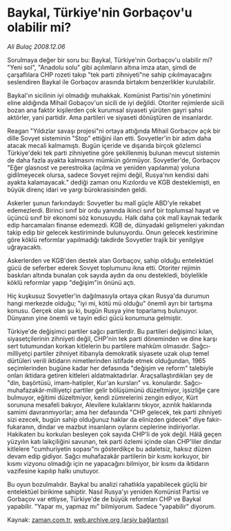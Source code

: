 # Baykal, Türkiye'nin Gorbaçov'u olabilir mi?

*Ali Bulaç 2008.12.06*

<tr><td class="metin" colspan="2" style="padding-top: 20px; padding-left: 5px; padding-right: 10px;">Sorulmaya değer bir soru bu: Baykal, Türkiye'nin Gorbaçov'u olabilir mi? "Yeni sol", "Anadolu solu" gibi açılımların altına imza atan, şimdi de çarşaflılara CHP rozeti takıp "tek parti zihniyeti"ne sahip çıkılmayacağını seslendiren Baykal ile Gorbaçov arasında birtakım benzerlikler kurulabilir.</td></tr><tr><td class="metin" colspan="2" style="padding-top: 20px; padding-left: 5px; padding-right: 10px;"><p> Baykal'ın sicilinin iyi olmadığı muhakkak. Komünist Partisi'nin yönetimini eline aldığında Mihail Gobaçov'un sicili de iyi değildi. Otoriter rejimlerde sicili bozan ana faktör kişilerden çok kurumsal siyaseti yürüten gayri şahsi aktörler, yani partidir. Ama partileri ve siyaseti dönüştüren de insanlardır.
<p>Reagan "Yıldızlar savaşı projesi"ni ortaya attığında Mihail Gorbaçov açık bir dille Sovyet sisteminin "Stop" ettiğini ilan etti. Sovyetler'in bir adım daha atacak mecali kalmamıştı. Bugün içeride ve dışarıda birçok gözlemci Türkiye'deki tek parti zihniyetine göre şekillenmiş bulunan mevcut sistemin de daha fazla ayakta kalmasını mümkün görmüyor. Sovyetler'de, Gorbaçov "Eğer glasnost ve perestroika (açılma ve yeniden yapılanma) yoluna gidilmeyecek olursa, sadece Sovyet rejimi değil, Rusya'nın kendisi dahi ayakta kalamayacak." dediği zaman onu Kızılordu ve KGB desteklemişti, en büyük direnç idari ve yargı bürokrasisinden geldi. 
<p>Askerler şunun farkındaydı: Sovyetler bu malî güçle ABD'yle rekabet edemezlerdi. Birinci sınıf bir ordu yanında ikinci sınıf bir toplumsal hayat ve üçüncü sınıf bir ekonomi söz konusuydu. Halk daha çok malî kaynak tedarik edip harcamaları finanse edemezdi. KGB de, dünyadaki gelişmeleri yakından takip edip bir gelecek kestiriminde bulunuyordu. Onun gelecek kestirimine göre köklü reformlar yapılmadığı takdirde Sovyetler trajik bir yenilgiye uğrayacaktı.
<p>Askerlerden ve KGB'den destek alan Gorbaçov, sahip olduğu entelektüel gücü de seferber ederek Sovyet toplumunu ikna etti. Otoriter rejimin baskıları altında bunalan çok sayıda aydın da onu destekledi, böylelikle köklü reformlar yapıp "değişim"in önünü açtı.
<p>Hiç kuşkusuz Sovyetler'in dağılmasıyla ortaya çıkan Rusya'da durumun hangi merkezde olduğu; "iyi mi, kötü mü olduğu" önemli ayrı bir tartışma konusu. Gerçek olan şu ki, bugün Rusya yine toparlamış bulunuyor. Dünyanın yine önemli ve tayin edici gücü konumuna gelmiştir.
<p>Türkiye'de değişimci partiler sağcı partilerdir. Bu partileri değişimci kılan, siyasetçilerinin zihniyeti değil, CHP'nin tek parti döneminden ve dine karşı sert tutumundan korkan kitlelerin bu partilere mahkûm olmasıdır. Sağcı-milliyetçi partiler zihniyet itibarıyla demokratik siyasete uzak olup temel dürtüleri verili iktidarın nimetlerinden istifade etmek olduğundan, 1965 seçimlerinden bugüne kadar her defasında "değişim ve reform" talebiyle onları iktidara getiren kitleleri aldatmaktadırlar. Araçsallaştırdıkları şey de "din, başörtüsü, imam-hatipler, Kur'an kursları" vs. konulardır. Sağcı-muhafazakâr-milliyetçi partiler gelir bölüşümünü düzeltmiyor, işsizliğe çare bulmuyor, eğitimi düzeltmiyor, kendi zümrelerini zengin ediyor, Kürt sorununa mesafeli bakıyor, Alevilere kulaklarını tıkıyor, azınlık haklarında samimi davranmıyorlar; ama her defasında "CHP gelecek, tek parti zihniyeti sizi ezecek, bugün sahip olduğunuz haklar da elinizden gidecek" diye fakir-fukaranın, dindar ve mazbut insanların oylarını ceplerine indiriyorlar. Hakikaten bu korkuları besleyen çok sayıda CHP'li de yok değil. Hâlâ geçen yüzyılın katı laikçiliğini savunan, tek parti özlemi içinde olan CHP'liler dindar kitlelere "cumhuriyetin sopası"nı gösterdikçe bu adaletsiz, haksız düzen devam edip gidiyor. Sağcı muhafazakâr partilerin bir kısmı korkuyor, bir kısmı vizyonu olmadığı için ne yapacağını bilmiyor, bir kısmı da iktidarın vazifesine kapılıp halkı unutuyor.
<p>Bu oyun bozulmalıdır. Baykal bu analizi rahatlıkla yapabilecek güçlü bir entelektüel birikime sahiptir. Nasıl Rusya'yı yeniden Komünist Partisi ve Gorbaçov var ettiyse, Türkiye'de de büyük reformları CHP ve Baykal yapabilir. "Yapar mı, yapmaz mı" bilmiyorum. Sadece "yapabilir" diyorum.<br/></p></p></p></p></p></p></p></td></tr>

Kaynak: [zaman.com.tr](http://zaman.com.tr/yazar.do?yazino=767684), [web.archive.org (arşiv bağlantısı)](http://web.archive.org/web/20081220141651/http://www.zaman.com.tr:80/yazar.do?yazino=767684)
